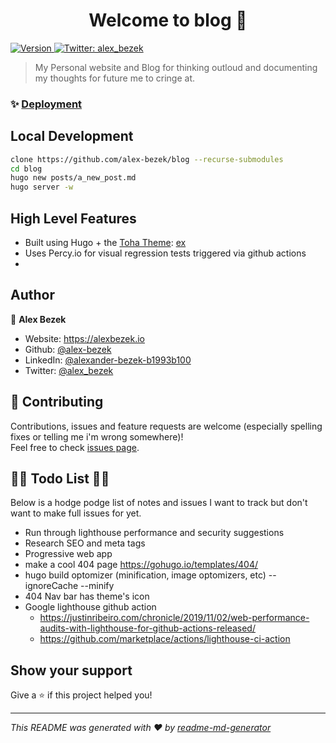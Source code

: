 <h1 align="center">Welcome to blog 👋</h1>
<p>
  <a href="https://percy.io/alex-bezek/blog" target="_blank">
    <img alt="Version" src="https://percy.io/static/images/percy-badge.svg">
  </a>
  <a href="https://twitter.com/alex_bezek" target="_blank">
    <img alt="Twitter: alex_bezek" src="https://img.shields.io/twitter/follow/alex_bezek.svg?style=social" />
  </a>
</p>

> My Personal website and Blog for thinking outloud and documenting my thoughts for future me to cringe at.

### ✨ [Deployment](alexbezek.io)

## Local Development

```sh
clone https://github.com/alex-bezek/blog --recurse-submodules
cd blog
hugo new posts/a_new_post.md
hugo server -w
```

## High Level Features
* Built using Hugo + the [Toha Theme](https://github.com/hossainemruz/toha/): [ex](https://github.com/hossainemruz/toha-example-site)
* Uses Percy.io for visual regression tests triggered via github actions
*

## Author

👤 **Alex Bezek**

* Website: https://alexbezek.io
* Github: [@alex-bezek](https://github.com/alex-bezek)
* LinkedIn: [@alexander-bezek-b1993b100](https://linkedin.com/in/alexander-bezek-b1993b100)
* Twitter: [@alex\_bezek](https://twitter.com/alex_bezek)

## 🤝 Contributing

Contributions, issues and feature requests are welcome (especially spelling fixes or telling me i'm wrong somewhere)!<br />Feel free to check [issues page](https://github.com/alex-bezek/blog/issues).

## 🚧🚧 Todo List 🚧🚧

Below is a hodge podge list of notes and issues I want to track but don't want to make full issues for yet.

* Run through lighthouse performance and security suggestions
* Research SEO and meta tags
* Progressive web app
* make a cool 404 page https://gohugo.io/templates/404/
* hugo build optomizer (minification, image optomizers, etc) --ignoreCache --minify
* 404 Nav bar has theme's icon
* Google lighthouse github action
  * https://justinribeiro.com/chronicle/2019/11/02/web-performance-audits-with-lighthouse-for-github-actions-released/
  * https://github.com/marketplace/actions/lighthouse-ci-action

## Show your support

Give a ⭐️ if this project helped you!

***
_This README was generated with ❤️ by [readme-md-generator](https://github.com/kefranabg/readme-md-generator)_